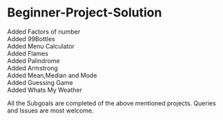 # Beginner-Project-Solution
Added Factors of number\
Added 99Bottles\
Added Menu Calculator\
Added Flames\
Added Palindrome\
Added Armstrong\
Added Mean,Median and Mode\
Added Guessing Game\
Added Whats My Weather

All the Subgoals are completed of the above mentioned projects.
Queries and Issues are most welcome.

